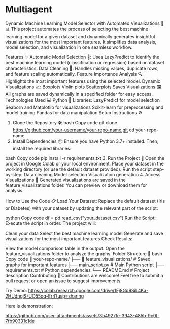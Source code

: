 # Multiagent




Dynamic Machine Learning Model Selector with Automated Visualizations 🚀📊
This project automates the process of selecting the best machine learning model for a given dataset and dynamically generates insightful visualizations for the most important features. It simplifies data analysis, model selection, and visualization in one seamless workflow.

Features ✨
Automatic Model Selection 🧠: Uses LazyPredict to identify the best machine learning model (classification or regression) based on dataset characteristics.
Data Cleaning 🧹: Handles missing values, duplicate rows, and feature scaling automatically.
Feature Importance Analysis 🔍: Highlights the most important features using the selected model.
Dynamic Visualizations 📈:
Boxplots
Violin plots
Scatterplots
Saves Visualizations 🖼️: All graphs are saved dynamically in a specified folder for easy access.
Technologies Used 💻
Python 🐍
Libraries:
LazyPredict for model selection
Seaborn and Matplotlib for visualizations
Scikit-learn for preprocessing and model training
Pandas for data manipulation
Setup Instructions ⚙️
1. Clone the Repository 🛠️
bash
Copy code
git clone https://github.com/your-username/your-repo-name.git
cd your-repo-name
2. Install Dependencies 📦
Ensure you have Python 3.7+ installed. Then, install the required libraries:

bash
Copy code
pip install -r requirements.txt
3. Run the Project 🚀
Open the project in Google Colab or your local environment.
Place your dataset in the working directory (or use the default dataset provided).
Run the script step-by-step:
Data cleaning
Model selection
Visualization generation
4. Access Visualizations 📂
Generated visualizations are saved in the feature_visualizations folder. You can preview or download them for analysis.

How to Use the Code 📋
Load Your Dataset: Replace the default dataset (Iris or Diabetes) with your dataset by updating the relevant part of the script:

python
Copy code
df = pd.read_csv("your_dataset.csv")
Run the Script: Execute the script in order. The project will:

Clean your data
Select the best machine learning model
Generate and save visualizations for the most important features
Check Results:

View the model comparison table in the output.
Open the feature_visualizations folder to analyze the graphs.
Folder Structure 📂
bash
Copy code
📁 your-repo-name/
├── 📂 feature_visualizations/    # Saved graphs for important features
├── main_script.py                # Main Python script
├── requirements.txt              # Python dependencies
└── README.md                     # Project description
Contributing 🤝
Contributions are welcome! Feel free to submit a pull request or open an issue to suggest improvements.

Try Demo: https://colab.research.google.com/drive/1Ej8Gd9SiL4Ka-2HUdngiS-UO55oq-Er4?usp=sharing


Here is demonstration:

https://github.com/user-attachments/assets/3b4927fe-3943-485b-9c0f-7fb90331c1de





